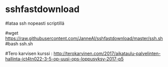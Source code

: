 # sshfastdownload


#lataa ssh nopeasti scriptillä

#wget https://raw.githubusercontent.com/JanneAl/sshfastdownload/master/ssh.sh
#bash ssh.sh



#Tero karvisen kurssi : http://terokarvinen.com/2017/aikataulu-palvelinten-hallinta-ict4tn022-3-5-op-uusi-ops-loppusyksy-2017-p5
